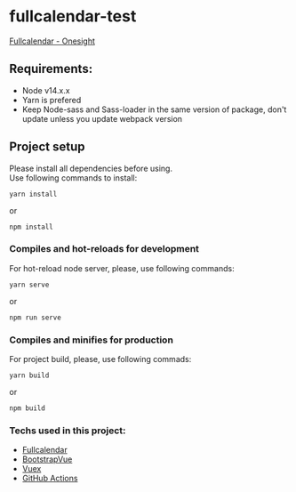 # fullcalendar-test

[Fullcalendar - Onesight](https://lucaspmarra.github.io/fullcalendar-test/)
## Requirements:

- Node v14.x.x
- Yarn is prefered
- Keep Node-sass and Sass-loader in the same version of package, don't update unless you update webpack version

## Project setup

Please install all dependencies before using.  
Use following commands to install:

```
yarn install
```

or

```
npm install
```

### Compiles and hot-reloads for development

For hot-reload node server, please, use following commands:

```
yarn serve
```

or

```
npm run serve
```

### Compiles and minifies for production

For project build, please, use following commads:

```
yarn build
```

or

```
npm build
```

### Techs used in this project:
- [Fullcalendar](https://fullcalendar.io/)
- [BootstrapVue](https://bootstrap-vue.org/)
- [Vuex](https://v3.vuex.vuejs.org/)
- [GitHub Actions](https://github.com/features/actions)